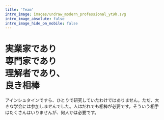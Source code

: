 ```yaml
---
title: 'Team'
intro_image: images/undraw_modern_professional_yt9h.svg
intro_image_absolute: false
intro_image_hide_on_mobile: false
---
```


# 実業家であり<br>専門家であり<br>理解者であり、<br>良き相棒
アインシュタインですら、ひとりで研究していたわけではありません。ただ、大きな学会には参加しませんでした。人はだれでも相棒が必要です。そういう相手はたくさんはいりませんが、何人かは必要です。
